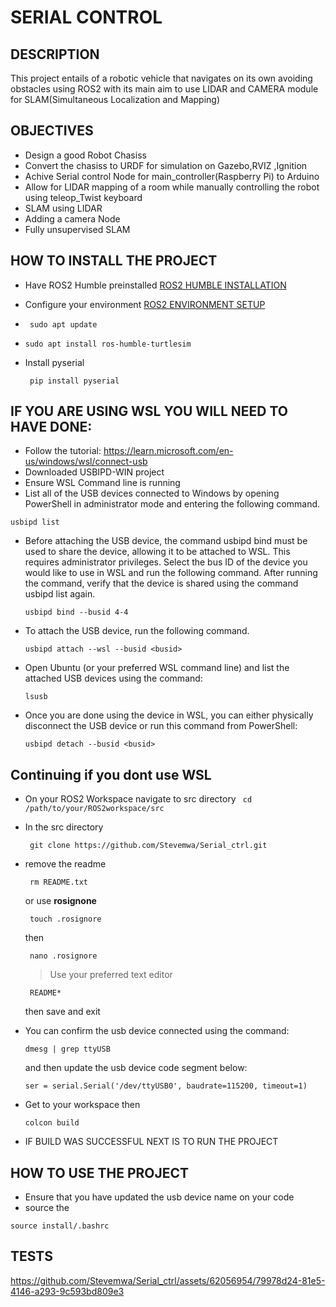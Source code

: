 # SERIAL CONTROL
## DESCRIPTION

This project entails of a robotic vehicle that navigates on its own avoiding obstacles using ROS2 with its main aim to use LIDAR and CAMERA module for SLAM(Simultaneous Localization and Mapping)
## OBJECTIVES
* Design a good Robot Chasiss
* Convert the chasiss to URDF for simulation on Gazebo,RVIZ ,Ignition
* Achive Serial control Node for  main_controller(Raspberry Pi) to Arduino
* Allow for LIDAR mapping of a room while manually controlling the robot using teleop_Twist keyboard
* SLAM using LIDAR
* Adding a camera Node
* Fully unsupervised SLAM
## HOW TO INSTALL THE PROJECT
* Have ROS2 Humble preinstalled [ROS2 HUMBLE INSTALLATION](https://docs.ros.org/en/humble/Installation.html)
* Configure your environment [ROS2 ENVIRONMENT SETUP](https://docs.ros.org/en/humble/Tutorials/Beginner-CLI-Tools/Configuring-ROS2-Environment.html)
* ```
   sudo apt update
  ```

* ```
  sudo apt install ros-humble-turtlesim
  ```
* Install pyserial
  ```
   pip install pyserial
  ```
## IF YOU ARE USING WSL YOU WILL NEED TO HAVE DONE:
* Follow the tutorial: https://learn.microsoft.com/en-us/windows/wsl/connect-usb
* Downloaded USBIPD-WIN project 
* Ensure WSL Command line is running
* List all of the USB devices connected to Windows by opening PowerShell in administrator mode and entering the following command. 
```
usbipd list
```
* Before attaching the USB device, the command usbipd bind must be used to share the device, allowing it to be attached to WSL. This requires administrator privileges. Select the bus ID of the device you would like to use in WSL and run the following command. After running the command, verify that the device is shared using the command usbipd list again.
  ```
  usbipd bind --busid 4-4
  ```
* To attach the USB device, run the following command.
  ```
  usbipd attach --wsl --busid <busid>
  ```
* Open Ubuntu (or your preferred WSL command line) and list the attached USB devices using the command:
  ```
  lsusb
  ```
* Once you are done using the device in WSL, you can either physically disconnect the USB device or run this command from PowerShell:
    ```
    usbipd detach --busid <busid>
    ```

  
## Continuing if you dont use WSL

* On your ROS2 Workspace navigate to src directory ``` cd /path/to/your/ROS2workspace/src```
* In the src directory
   ```
    git clone https://github.com/Stevemwa/Serial_ctrl.git
   ```
* remove the readme
  ```
   rm README.txt
  ```
  or use **rosignone**
  ```
   touch .rosignore
  ```
  then
  ```
   nano .rosignore
  ```
  > Use your preferred text editor
  ```
   README*
  ```
  then save and exit
* You can confirm the usb device connected using the command:
  ```
  dmesg | grep ttyUSB
  ```
  and then update the usb device code segment below:
  ```
  ser = serial.Serial('/dev/ttyUSB0', baudrate=115200, timeout=1)
  ```


* Get to your workspace then
   ```
   colcon build
   ```
* IF BUILD WAS SUCCESSFUL NEXT IS TO RUN THE PROJECT
## HOW TO USE THE PROJECT
* Ensure that you have updated the usb device name on your code
* source the 
```
source install/.bashrc
```
## TESTS


https://github.com/Stevemwa/Serial_ctrl/assets/62056954/79978d24-81e5-4146-a293-9c593bd809e3

